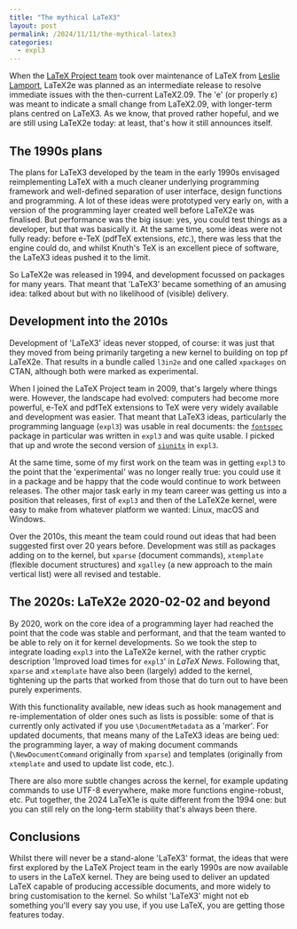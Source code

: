 ```yaml
---
title: "The mythical LaTeX3"
layout: post
permalink: /2024/11/11/the-mythical-latex3
categories:
  - expl3
---
```


When the [LaTeX Project team](https://www.latex-project.org) took over
maintenance of LaTeX from [Leslie
Lamport](https://www.microsoft.com/en-us/research/people/lamport/), LaTeX2e was
planned as an intermediate release to resolve immediate issues with the
then-current LaTeX2.09. The 'e' (or properly ε) was meant to indicate a small
change from LaTeX2.09, with longer-term plans centred on LaTeX3. As we know,
that proved rather hopeful, and we are still using LaTeX2e today: at least,
that's how it still announces itself.

## The 1990s plans

The plans for LaTeX3 developed by the team in the early 1990s envisaged
reimplementing LaTeX with a much cleaner underlying programming framework and
well-defined separation of user interface, design functions and programming. A
lot of these ideas were prototyped very early on, with a version of the
programming layer created well before LaTeX2e was finalised. But performance
was the big issue: yes, you could test things as a developer, but that was
basically it. At the same time, some ideas were not fully ready: before e-TeX
(pdfTeX extensions, _etc._), there was less that the engine could do, and
whilst Knuth's TeX is an excellent piece of software, the LaTeX3 ideas pushed
it to the limit.

So LaTeX2e was released in 1994, and development focussed on packages for many
years. That meant that 'LaTeX3' became something of an amusing idea: talked
about but with no likelihood of (visible) delivery.

## Development into the 2010s

Development of 'LaTeX3' ideas never stopped, of course: it was just that they
moved from being primarily targeting a new kernel to building on top pf
LaTeX2e. That results in a bundle called `l3in2e` and one called `xpackages` on
CTAN, although both were marked as experimental.

When I joined the LaTeX Project team in 2009, that's largely where things were.
However, the landscape had evolved: computers had become more powerful, e-TeX
and pdfTeX extensions to TeX were very widely available and development was
easier. That meant that LaTeX3 ideas, particularly the programming language
(`expl3`) was usable in real documents: the
[`fontspec`](https://ctan.org/pkg/fontsepc) package in particular was written
in `expl3` and was quite usable. I picked that up and wrote the second version
of [`siunitx`](jttps://ctan.org/pkg/siunitx) in `expl3`.

At the same time, some of my first work on the team was in getting `expl3` to
the point that the 'experimental' was no longer really true: you could use it
in a package and be happy that the code would continue to work between
releases. The other major task early in my team career was getting us into a
position that releases, first of `expl3` and then of the LaTeX2e kernel, were
easy to make from whatever platform we wanted: Linux, macOS and Windows.

Over the 2010s, this meant the team could round out ideas that had been
suggested first over 20 years before. Development was still as packages adding
on to the kernel, but `xparse` (document commands), `xtemplate` (flexible
document structures) and `xgalley` (a new approach to the main vertical list)
were all revised and testable.

## The 2020s: LaTeX2e 2020-02-02 and beyond

By 2020, work on the core idea of a programming layer had reached the point
that the code was stable and performant, and that the team wanted to be able to
rely on it for  kernel developments. So we took the step to integrate loading
`expl3` into the LaTeX2e kernel, with the rather cryptic description 'Improved
load times for `expl3`' in _LaTeX News_. Following that, `xparse` and
`xtemplate` have also been (largely) added to the kernel, tightening up the
parts that worked from those that do turn out to have been purely experiments.

With this functionality available, new ideas such as hook management and
re-implementation of older ones such as lists is possible: some of that is
currently only activated if you use `\DocumentMetadata` as a 'marker'. For
updated documents, that means many of the LaTeX3 ideas are being ued: the
programming layer, a way of making document commands (`\NewDocumentCommand`
originally from `xparse`) and templates (originally from `xtemplate` and used
to update list code, etc.).

There are also more subtle changes across the kernel, for example updating
commands to use UTF-8 everywhere, make more functions engine-robust, etc. Put
together, the 2024 LaTeX1e is quite different from the 1994 one: but you can
still rely on the long-term stability that's always been there.

## Conclusions

Whilst there will never be a stand-alone 'LaTeX3' format, the ideas that were
first explored by the LaTeX Project team in the early 1990s are now available
to users in the LaTeX kernel. They are being used to deliver an updated LaTeX
capable of producing accessible documents, and more widely to bring
customisation to the kernel. So whilst 'LaTeX3' might not eb something you'll
every say you use, if you use LaTeX, you are getting those features today.